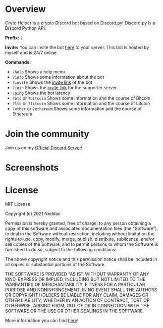 # Overview
Cryto Helper is a crypto Discord bot based on [Discord.py](https://discordpy.readthedocs.io/en/stable/)! Discord.py is a Discord Python API.


**Prefix:** `?`


**Invite:**
You can invite the bot [here](https://discord.com/oauth2/authorize?client_id=827437359036760064&permissions=8&scope=bot) to your server. This bot is hosted by myself and is 24/7 online.


**Commands:**
- `?help` Shows a help menu
- `?info` Shows some information about the bot
- `?invite` Shows the [invite link](https://discord.com/oauth2/authorize?client_id=827437359036760064&permissions=8&scope=bot) of the bot
- `?join` Shows the [invite link](https://discord.gg/Q9stTbAHNF) for the supporter server
- `?ping` Shows the bot latency
- `?btc` or `?bitcoin` Shows some information and the course of Bitcoin
- `?ltc` or `?litcoin` Shows some information and the course of Litcoin
- `?ether` or `?ethereum` Shows some information and the course of Ethereum



# Join the community
 Join us on my [Official Discord Server](https://discord.gg/Q9stTbAHNF)!

# Screenshots

# License
MIT License

Copyright (c) 2021 Noddac

Permission is hereby granted, free of charge, to any person obtaining a copy
of this software and associated documentation files (the "Software"), to deal
in the Software without restriction, including without limitation the rights
to use, copy, modify, merge, publish, distribute, sublicense, and/or sell
copies of the Software, and to permit persons to whom the Software is
furnished to do so, subject to the following conditions:

The above copyright notice and this permission notice shall be included in all
copies or substantial portions of the Software.

THE SOFTWARE IS PROVIDED "AS IS", WITHOUT WARRANTY OF ANY KIND, EXPRESS OR
IMPLIED, INCLUDING BUT NOT LIMITED TO THE WARRANTIES OF MERCHANTABILITY,
FITNESS FOR A PARTICULAR PURPOSE AND NONINFRINGEMENT. IN NO EVENT SHALL THE
AUTHORS OR COPYRIGHT HOLDERS BE LIABLE FOR ANY CLAIM, DAMAGES OR OTHER
LIABILITY, WHETHER IN AN ACTION OF CONTRACT, TORT OR OTHERWISE, ARISING FROM,
OUT OF OR IN CONNECTION WITH THE SOFTWARE OR THE USE OR OTHER DEALINGS IN THE
SOFTWARE.

More information you can find [here](https://choosealicense.com/licenses/mit)!




